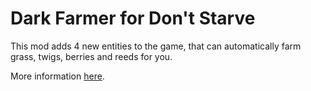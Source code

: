 # Dark Farmer for Don't Starve
This mod adds 4 new entities to the game, that can automatically farm grass, twigs, berries and reeds for you.

More information [here](https://sites.google.com/view/cr4shmaster/dark-farmer-ds-dst).